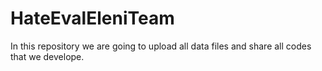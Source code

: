 # HateEvalEleniTeam

In this repository we are going to upload all data files and share all codes that we develope.
